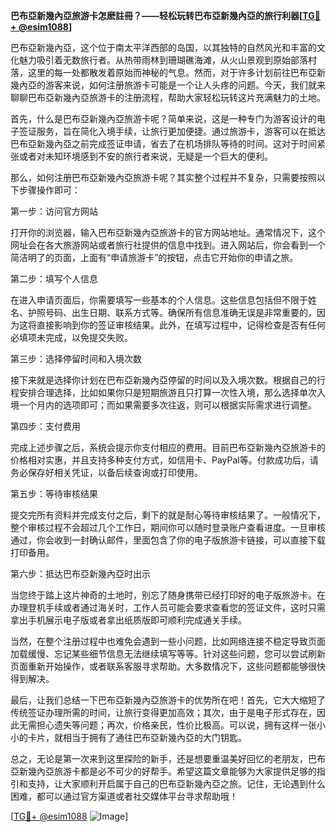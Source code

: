 **巴布亞新幾內亞旅游卡怎麽註冊？——轻松玩转巴布亞新幾內亞的旅行利器[[TG💪+ @esim1088](https://t.me/s/esim1088)]**

巴布亞新幾內亞，这个位于南太平洋西部的岛国，以其独特的自然风光和丰富的文化魅力吸引着无数旅行者。从热带雨林到珊瑚礁海滩，从火山景观到原始部落村落，这里的每一处都散发着原始而神秘的气息。然而，对于许多计划前往巴布亞新幾內亞的游客来说，如何注册旅游卡可能是一个让人头疼的问题。今天，我们就来聊聊巴布亞新幾內亞旅游卡的注册流程，帮助大家轻松玩转这片充满魅力的土地。

首先，什么是巴布亞新幾內亞旅游卡呢？简单来说，这是一种专门为游客设计的电子签证服务，旨在简化入境手续，让旅行更加便捷。通过旅游卡，游客可以在抵达巴布亞新幾內亞之前完成签证申请，省去了在机场排队等待的时间。这对于时间紧张或者对未知环境感到不安的旅行者来说，无疑是一个巨大的便利。

那么，如何注册巴布亞新幾內亞旅游卡呢？其实整个过程并不复杂，只需要按照以下步骤操作即可：

第一步：访问官方网站

打开你的浏览器，输入巴布亞新幾內亞旅游卡的官方网站地址。通常情况下，这个网址会在各大旅游网站或者旅行社提供的信息中找到。进入网站后，你会看到一个简洁明了的页面，上面有“申请旅游卡”的按钮，点击它开始你的申请之旅。

第二步：填写个人信息

在进入申请页面后，你需要填写一些基本的个人信息。这些信息包括但不限于姓名、护照号码、出生日期、联系方式等。确保所有信息准确无误是非常重要的，因为这将直接影响到你的签证审核结果。此外，在填写过程中，记得检查是否有任何必填项未完成，以免提交失败。

第三步：选择停留时间和入境次数

接下来就是选择你计划在巴布亞新幾內亞停留的时间以及入境次数。根据自己的行程安排合理选择，比如如果你只是短期旅游且只打算一次性入境，那么选择单次入境一个月内的选项即可；而如果需要多次往返，则可以根据实际需求进行调整。

第四步：支付费用

完成上述步骤之后，系统会提示你支付相应的费用。目前巴布亞新幾內亞旅游卡的价格相对实惠，并且支持多种支付方式，如信用卡、PayPal等。付款成功后，请务必保存好相关凭证，以备后续查询或打印使用。

第五步：等待审核结果

提交完所有资料并完成支付之后，剩下的就是耐心等待审核结果了。一般情况下，整个审核过程不会超过几个工作日，期间你可以随时登录账户查看进度。一旦审核通过，你会收到一封确认邮件，里面包含了你的电子版旅游卡链接，可以直接下载打印备用。

第六步：抵达巴布亞新幾內亞时出示

当您终于踏上这片神奇的土地时，别忘了随身携带已经打印好的电子版旅游卡。在办理登机手续或者通过海关时，工作人员可能会要求查看您的签证文件，这时只需拿出手机展示电子版或者拿出纸质版即可顺利完成通关手续。

当然，在整个注册过程中也难免会遇到一些小问题，比如网络连接不稳定导致页面加载缓慢、忘记某些细节信息无法继续填写等等。针对这些问题，您可以尝试刷新页面重新开始操作，或者联系客服寻求帮助。大多数情况下，这些问题都能够很快得到解决。

最后，让我们总结一下巴布亞新幾內亞旅游卡的优势所在吧！首先，它大大缩短了传统签证办理所需的时间，让旅行变得更加高效；其次，由于是电子形式存在，因此无需担心遗失等问题；再次，价格亲民，性价比极高。可以说，拥有这样一张小小的卡片，就相当于拥有了通往巴布亞新幾內亞的大门钥匙。

总之，无论是第一次来到这里探险的新手，还是想要重温美好回忆的老朋友，巴布亞新幾內亞旅游卡都是必不可少的好帮手。希望这篇文章能够为大家提供足够的指引和支持，让大家顺利开启属于自己的巴布亞新幾內亞之旅。记住，无论遇到什么困难，都可以通过官方渠道或者社交媒体平台寻求帮助哦！

[[TG💪+ @esim1088](https://t.me/s/esim1088) ![Image](https://i.postimg.cc/4NQfJmqS/Snipaste-2025-05-13-00-14-12.png)]